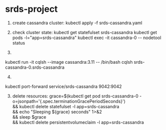 # srds-project
1) create cassandra cluster:
kubectl apply -f srds-cassandra.yaml

2) check cluster state:
kubectl get statefulset srds-cassandra
kubectl get pods -l="app=srds-cassandra"
kubectl exec -it cassandra-0 -- nodetool status   
   
3)
kubectl run -it cqlsh --image cassandra:3.11 -- /bin/bash
cqlsh srds-cassandra-0.srds-cassandra

4)
kubectl port-forward service/srds-cassandra 9042:9042

3) delete resources:
grace=$(kubectl get pod srds-cassandra-0 -o=jsonpath='{.spec.terminationGracePeriodSeconds}') \
&& kubectl delete statefulset -l app=srds-cassandra \
&& echo "Sleeping ${grace} seconds" 1>&2 \
&& sleep $grace \
&& kubectl delete persistentvolumeclaim -l app=srds-cassandra
